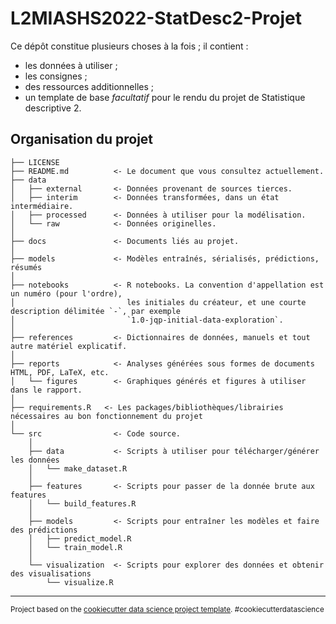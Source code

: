 L2MIASHS2022-StatDesc2-Projet
==============================

Ce dépôt constitue plusieurs choses à la fois ; il contient :
- les données à utiliser ;
- les consignes ;
- des ressources additionnelles ;
- un template de base *facultatif* pour le rendu du projet de Statistique descriptive 2.

Organisation du projet
------------

    ├── LICENSE
    ├── README.md          <- Le document que vous consultez actuellement.
    ├── data
    │   ├── external       <- Données provenant de sources tierces.
    │   ├── interim        <- Données transformées, dans un état intermédiaire.
    │   ├── processed      <- Données à utiliser pour la modélisation.
    │   └── raw            <- Données originelles.
    │
    ├── docs               <- Documents liés au projet.
    │
    ├── models             <- Modèles entraînés, sérialisés, prédictions, résumés
    │
    ├── notebooks          <- R notebooks. La convention d'appellation est un numéro (pour l'ordre),
    │                         les initiales du créateur, et une courte description délimitée `-`, par exemple
    │                         `1.0-jqp-initial-data-exploration`.
    │
    ├── references         <- Dictionnaires de données, manuels et tout autre matériel explicatif.
    │
    ├── reports            <- Analyses générées sous formes de documents HTML, PDF, LaTeX, etc.
    │   └── figures        <- Graphiques générés et figures à utiliser dans le rapport.
    │
    ├── requirements.R   <- Les packages/bibliothèques/librairies nécessaires au bon fonctionnement du projet
    │
    └── src                <- Code source.
        │
        ├── data           <- Scripts à utiliser pour télécharger/générer les données
        │   └── make_dataset.R
        │
        ├── features       <- Scripts pour passer de la donnée brute aux features
        │   └── build_features.R
        │
        ├── models         <- Scripts pour entraîner les modèles et faire des prédictions
        │   ├── predict_model.R
        │   └── train_model.R
        │
        └── visualization  <- Scripts pour explorer des données et obtenir des visualisations
            └── visualize.R

--------

<p><small>Project based on the <a target="_blank" href="https://drivendata.github.io/cookiecutter-data-science/">cookiecutter data science project template</a>. #cookiecutterdatascience</small></p>
